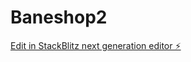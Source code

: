 # Baneshop2

[Edit in StackBlitz next generation editor ⚡️](https://stackblitz.com/~/github.com/BoipeloBane/Baneshop2)